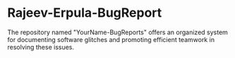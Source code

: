 # Rajeev-Erpula-BugReport
The repository named "YourName-BugReports" offers an organized system for documenting software glitches and promoting efficient teamwork in resolving these issues.
